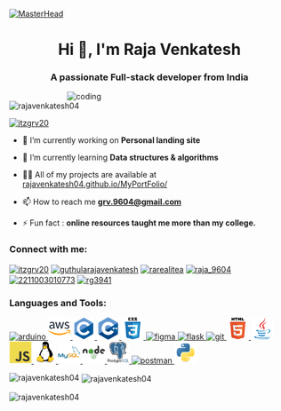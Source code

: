 [![MasterHead](https://firebasestorage.googleapis.com/v0/b/flexi-coding.appspot.com/o/dempgi7-520f8d5f-63d4-4453-8822-dbc149ae27f8.gif?alt=media&token=91c0c7b2-93c3-4029-b011-1a8703c5730d)](https://rishavchanda.io)
<h1 align="center">Hi 👋, I'm Raja Venkatesh</h1>
<h3 align="center">A passionate Full-stack developer from India</h3>
<img align="right" alt="coding" width="400" src="https://www.bypeople.com/wp-content/uploads/2019/03/people-at-work.gif">


<p align="left"> <img src="https://komarev.com/ghpvc/?username=rajavenkatesh04&label=Profile%20views&color=0e75b6&style=flat" alt="rajavenkatesh04" /> </p>

<p align="left"> <a href="https://twitter.com/itzgrv20" target="blank"><img src="https://img.shields.io/twitter/follow/itzgrv20?logo=twitter&style=for-the-badge" alt="itzgrv20" /></a> </p>

- 🔭 I’m currently working on **Personal landing site**

- 🌱 I’m currently learning **Data structures & algorithms**

- 👨‍💻 All of my projects are available at [rajavenkatesh04.github.io/MyPortFolio/](rajavenkatesh04.github.io/MyPortFolio/)

- 📫 How to reach me **grv.9604@gmail.com**

- ⚡ Fun fact : **online resources taught me more than my college.**

<h3 align="left">Connect with me:</h3>
<p align="left">
<a href="https://twitter.com/itzgrv20" target="blank"><img align="center" src="https://raw.githubusercontent.com/rahuldkjain/github-profile-readme-generator/master/src/images/icons/Social/twitter.svg" alt="itzgrv20" height="30" width="40" /></a>
<a href="https://linkedin.com/in/guthularajavenkatesh" target="blank"><img align="center" src="https://raw.githubusercontent.com/rahuldkjain/github-profile-readme-generator/master/src/images/icons/Social/linked-in-alt.svg" alt="guthularajavenkatesh" height="30" width="40" /></a>
<a href="https://instagram.com/rarealitea" target="blank"><img align="center" src="https://raw.githubusercontent.com/rahuldkjain/github-profile-readme-generator/master/src/images/icons/Social/instagram.svg" alt="rarealitea" height="30" width="40" /></a>
<a href="https://www.codechef.com/users/raja_9604" target="blank"><img align="center" src="https://cdn.jsdelivr.net/npm/simple-icons@3.1.0/icons/codechef.svg" alt="raja_9604" height="30" width="40" /></a>
<a href="https://www.hackerrank.com/2211003010773" target="blank"><img align="center" src="https://raw.githubusercontent.com/rahuldkjain/github-profile-readme-generator/master/src/images/icons/Social/hackerrank.svg" alt="2211003010773" height="30" width="40" /></a>
<a href="https://www.leetcode.com/rg3941" target="blank"><img align="center" src="https://raw.githubusercontent.com/rahuldkjain/github-profile-readme-generator/master/src/images/icons/Social/leet-code.svg" alt="rg3941" height="30" width="40" /></a>
</p>

<h3 align="left">Languages and Tools:</h3>
<p align="left"> <a href="https://www.arduino.cc/" target="_blank" rel="noreferrer"> <img src="https://cdn.worldvectorlogo.com/logos/arduino-1.svg" alt="arduino" width="40" height="40"/> </a> <a href="https://aws.amazon.com" target="_blank" rel="noreferrer"> <img src="https://raw.githubusercontent.com/devicons/devicon/master/icons/amazonwebservices/amazonwebservices-original-wordmark.svg" alt="aws" width="40" height="40"/> </a> <a href="https://www.cprogramming.com/" target="_blank" rel="noreferrer"> <img src="https://raw.githubusercontent.com/devicons/devicon/master/icons/c/c-original.svg" alt="c" width="40" height="40"/> </a> <a href="https://www.w3schools.com/cpp/" target="_blank" rel="noreferrer"> <img src="https://raw.githubusercontent.com/devicons/devicon/master/icons/cplusplus/cplusplus-original.svg" alt="cplusplus" width="40" height="40"/> </a> <a href="https://www.w3schools.com/css/" target="_blank" rel="noreferrer"> <img src="https://raw.githubusercontent.com/devicons/devicon/master/icons/css3/css3-original-wordmark.svg" alt="css3" width="40" height="40"/> </a> <a href="https://www.figma.com/" target="_blank" rel="noreferrer"> <img src="https://www.vectorlogo.zone/logos/figma/figma-icon.svg" alt="figma" width="40" height="40"/> </a> <a href="https://flask.palletsprojects.com/" target="_blank" rel="noreferrer"> <img src="https://www.vectorlogo.zone/logos/pocoo_flask/pocoo_flask-icon.svg" alt="flask" width="40" height="40"/> </a> <a href="https://git-scm.com/" target="_blank" rel="noreferrer"> <img src="https://www.vectorlogo.zone/logos/git-scm/git-scm-icon.svg" alt="git" width="40" height="40"/> </a> <a href="https://www.w3.org/html/" target="_blank" rel="noreferrer"> <img src="https://raw.githubusercontent.com/devicons/devicon/master/icons/html5/html5-original-wordmark.svg" alt="html5" width="40" height="40"/> </a> <a href="https://www.java.com" target="_blank" rel="noreferrer"> <img src="https://raw.githubusercontent.com/devicons/devicon/master/icons/java/java-original.svg" alt="java" width="40" height="40"/> </a> <a href="https://developer.mozilla.org/en-US/docs/Web/JavaScript" target="_blank" rel="noreferrer"> <img src="https://raw.githubusercontent.com/devicons/devicon/master/icons/javascript/javascript-original.svg" alt="javascript" width="40" height="40"/> </a> <a href="https://www.linux.org/" target="_blank" rel="noreferrer"> <img src="https://raw.githubusercontent.com/devicons/devicon/master/icons/linux/linux-original.svg" alt="linux" width="40" height="40"/> </a> <a href="https://www.mysql.com/" target="_blank" rel="noreferrer"> <img src="https://raw.githubusercontent.com/devicons/devicon/master/icons/mysql/mysql-original-wordmark.svg" alt="mysql" width="40" height="40"/> </a> <a href="https://nodejs.org" target="_blank" rel="noreferrer"> <img src="https://raw.githubusercontent.com/devicons/devicon/master/icons/nodejs/nodejs-original-wordmark.svg" alt="nodejs" width="40" height="40"/> </a> <a href="https://www.postgresql.org" target="_blank" rel="noreferrer"> <img src="https://raw.githubusercontent.com/devicons/devicon/master/icons/postgresql/postgresql-original-wordmark.svg" alt="postgresql" width="40" height="40"/> </a> <a href="https://postman.com" target="_blank" rel="noreferrer"> <img src="https://www.vectorlogo.zone/logos/getpostman/getpostman-icon.svg" alt="postman" width="40" height="40"/> </a> <a href="https://www.python.org" target="_blank" rel="noreferrer"> <img src="https://raw.githubusercontent.com/devicons/devicon/master/icons/python/python-original.svg" alt="python" width="40" height="40"/> </a> </p>

<p><img align="left" src="https://github-readme-stats.vercel.app/api/top-langs?username=rajavenkatesh04&show_icons=true&locale=en&layout=compact" alt="rajavenkatesh04" /></p>

<p>&nbsp;<img align="center" src="https://github-readme-stats.vercel.app/api?username=rajavenkatesh04&show_icons=true&locale=en" alt="rajavenkatesh04" /></p>

<p><img align="center" src="https://github-readme-streak-stats.herokuapp.com/?user=rajavenkatesh04&" alt="rajavenkatesh04" /></p>
